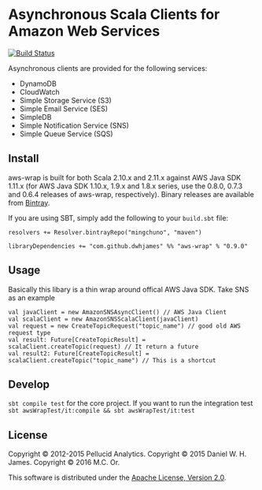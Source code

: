 # Asynchronous Scala Clients for Amazon Web Services

[![Build Status](https://travis-ci.org/mingchuno/aws-wrap.svg?branch=master)](https://travis-ci.org/mingchuno/aws-wrap)

Asynchronous clients are provided for the following services:

 * DynamoDB
 * CloudWatch
 * Simple Storage Service (S3)
 * Simple Email Service (SES)
 * SimpleDB
 * Simple Notification Service (SNS)
 * Simple Queue Service (SQS)

## Install

aws-wrap is built for both Scala 2.10.x and 2.11.x against AWS Java SDK 1.11.x (for AWS Java SDK 1.10.x, 1.9.x and 1.8.x series, use the 0.8.0, 0.7.3 and 0.6.4 releases of aws-wrap, respectively). Binary releases are available from [Bintray]('https://bintray.com/mingchuno/maven/aws-wrap/view?source=watch').

If you are using SBT, simply add the following to your `build.sbt` file:

```
resolvers += Resolver.bintrayRepo("mingchuno", "maven")

libraryDependencies += "com.github.dwhjames" %% "aws-wrap" % "0.9.0"
```

## Usage

Basically this libary is a thin wrap around offical AWS Java SDK. Take SNS as an example

```
val javaClient = new AmazonSNSAsyncClient() // AWS Java Client
val scalaClient = new AmazonSNSScalaClient(javaClient)
val request = new CreateTopicRequest("topic_name") // good old AWS request type
val result: Future[CreateTopicResult] = scalaClient.createTopic(request) // It return a future
val result2: Future[CreateTopicResult] = scalaClient.createTopic("topic_name") // This is a shortcut

```

## Develop

`sbt compile test` for the core project. If you want to run the integration test `sbt awsWrapTest/it:compile && sbt awsWrapTest/it:test`

## License

Copyright © 2012-2015 Pellucid Analytics.
Copyright © 2015 Daniel W. H. James.
Copyright © 2016 M.C. Or.

This software is distributed under the [Apache License, Version 2.0](LICENSE).
